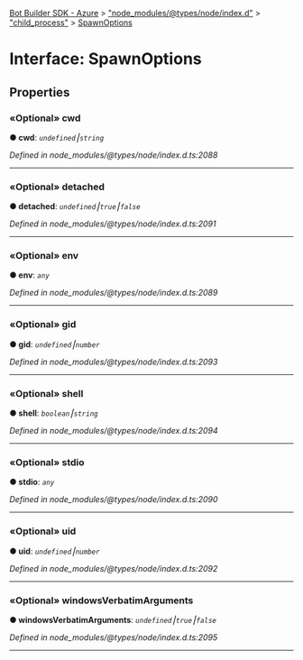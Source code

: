 [Bot Builder SDK - Azure](../README.md) > ["node_modules/@types/node/index.d"](../modules/_node_modules__types_node_index_d_.md) > ["child_process"](../modules/_node_modules__types_node_index_d_._child_process_.md) > [SpawnOptions](../interfaces/_node_modules__types_node_index_d_._child_process_.spawnoptions.md)



# Interface: SpawnOptions


## Properties
<a id="cwd"></a>

### «Optional» cwd

**●  cwd**:  *`undefined`⎮`string`* 

*Defined in node_modules/@types/node/index.d.ts:2088*





___

<a id="detached"></a>

### «Optional» detached

**●  detached**:  *`undefined`⎮`true`⎮`false`* 

*Defined in node_modules/@types/node/index.d.ts:2091*





___

<a id="env"></a>

### «Optional» env

**●  env**:  *`any`* 

*Defined in node_modules/@types/node/index.d.ts:2089*





___

<a id="gid"></a>

### «Optional» gid

**●  gid**:  *`undefined`⎮`number`* 

*Defined in node_modules/@types/node/index.d.ts:2093*





___

<a id="shell"></a>

### «Optional» shell

**●  shell**:  *`boolean`⎮`string`* 

*Defined in node_modules/@types/node/index.d.ts:2094*





___

<a id="stdio"></a>

### «Optional» stdio

**●  stdio**:  *`any`* 

*Defined in node_modules/@types/node/index.d.ts:2090*





___

<a id="uid"></a>

### «Optional» uid

**●  uid**:  *`undefined`⎮`number`* 

*Defined in node_modules/@types/node/index.d.ts:2092*





___

<a id="windowsverbatimarguments"></a>

### «Optional» windowsVerbatimArguments

**●  windowsVerbatimArguments**:  *`undefined`⎮`true`⎮`false`* 

*Defined in node_modules/@types/node/index.d.ts:2095*





___


